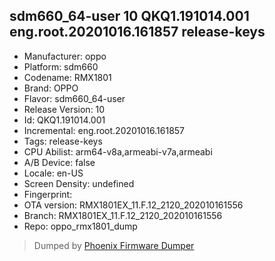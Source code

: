 ## sdm660_64-user 10 QKQ1.191014.001 eng.root.20201016.161857 release-keys
- Manufacturer: oppo
- Platform: sdm660
- Codename: RMX1801
- Brand: OPPO
- Flavor: sdm660_64-user
- Release Version: 10
- Id: QKQ1.191014.001
- Incremental: eng.root.20201016.161857
- Tags: release-keys
- CPU Abilist: arm64-v8a,armeabi-v7a,armeabi
- A/B Device: false
- Locale: en-US
- Screen Density: undefined
- Fingerprint: 
- OTA version: RMX1801EX_11.F.12_2120_202010161556
- Branch: RMX1801EX_11.F.12_2120_202010161556
- Repo: oppo_rmx1801_dump


>Dumped by [Phoenix Firmware Dumper](https://github.com/DroidDumps/phoenix_firmware_dumper)
